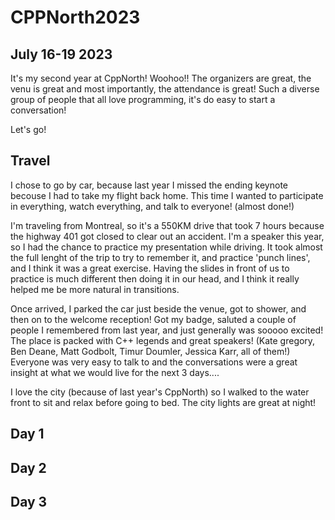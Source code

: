 # **CPPNorth2023**

## July 16-19 2023

It's my second year at CppNorth! Woohoo!! The organizers are great, the venu is great and most importantly, the attendance is great! Such a diverse group of people that all love programming, it's do easy to start a conversation!

Let's go!

## Travel

I chose to go by car, because last year I missed the ending keynote becouse I had to take my flight back home. This time I wanted to participate in everything, watch everything, and talk to everyone! (almost done!)

I'm traveling from Montreal, so it's a 550KM drive that took 7 hours because the highway 401 got closed to clear out an accident. I'm a speaker this year, so I had the chance to practice my presentation while driving. It took almost the full lenght of the trip to try to remember it, and practice 'punch lines', and I think it was a great exercise. Having the slides in front of us to practice is much different then doing it in our head, and I think it really helped me be more natural in transitions.

Once arrived, I parked the car just beside the venue, got to shower, and then on to the welcome reception!
Got my badge, saluted a couple of people I remembered from last year, and just generally was sooooo excited! The place is packed with C++ legends and great speakers! (Kate gregory, Ben Deane, Matt Godbolt, Timur Doumler, Jessica Karr, all of them!) Everyone was very easy to talk to and the conversations were a great insight at what we would live for the next 3 days....

I love the city (because of last year's CppNorth) so I walked to the water front to sit and relax before going to bed. The city lights are great at night!

## Day 1

## Day 2

## Day 3


